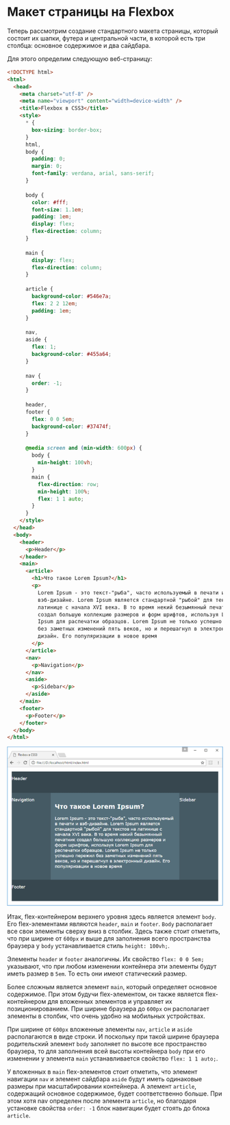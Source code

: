 # Макет страницы на Flexbox

Теперь рассмотрим создание стандартного макета страницы, который состоит их шапки, футера и центральной части, в которой есть три столбца: основное содержимое и два сайдбара.

Для этого определим следующую веб-страницу:

```html
<!DOCTYPE html>
<html>
  <head>
    <meta charset="utf-8" />
    <meta name="viewport" content="width=device-width" />
    <title>Flexbox в CSS3</title>
    <style>
      * {
        box-sizing: border-box;
      }
      html,
      body {
        padding: 0;
        margin: 0;
        font-family: verdana, arial, sans-serif;
      }

      body {
        color: #fff;
        font-size: 1.1em;
        padding: 1em;
        display: flex;
        flex-direction: column;
      }

      main {
        display: flex;
        flex-direction: column;
      }

      article {
        background-color: #546e7a;
        flex: 2 2 12em;
        padding: 1em;
      }

      nav,
      aside {
        flex: 1;
        background-color: #455a64;
      }

      nav {
        order: -1;
      }

      header,
      footer {
        flex: 0 0 5em;
        background-color: #37474f;
      }

      @media screen and (min-width: 600px) {
        body {
          min-height: 100vh;
        }
        main {
          flex-direction: row;
          min-height: 100%;
          flex: 1 1 auto;
        }
      }
    </style>
  </head>
  <body>
    <header>
      <p>Header</p>
    </header>
    <main>
      <article>
        <h1>Что такое Lorem Ipsum?</h1>
        <p>
          Lorem Ipsum - это текст-"рыба", часто используемый в печати и
          вэб-дизайне. Lorem Ipsum является стандартной "рыбой" для текстов на
          латинице с начала XVI века. В то время некий безымянный печатник
          создал большую коллекцию размеров и форм шрифтов, используя Lorem
          Ipsum для распечатки образцов. Lorem Ipsum не только успешно пережил
          без заметных изменений пять веков, но и перешагнул в электронный
          дизайн. Его популяризации в новое время
        </p>
      </article>
      <nav>
        <p>Navigation</p>
      </nav>
      <aside>
        <p>Sidebar</p>
      </aside>
    </main>
    <footer>
      <p>Footer</p>
    </footer>
  </body>
</html>
```

![Макет страницы на Flexbox](flex-10-1.png)

Итак, flex-контейнером верхнего уровня здесь является элемент `body`. Его flex-элементами являются `header`, `main` и `footer`. `Body` располагает все свои элементы сверху вниз в столбик. Здесь также стоит отметить, что при ширине от `600px` и выше для заполнения всего пространства браузера у `body` устанавливается стиль `height: 100vh;`.

Элементы `header` и `footer` аналогичны. Их свойство `flex: 0 0 5em;` указывают, что при любом изменении контейнера эти элементы будут иметь размер в `5em`. То есть они имеют статический размер.

Более сложным является элемент `main`, который определяет основное содержимое. При этом будучи flex-элементом, он также является flex-контейнером для вложенных элементов и управляет их позиционированием. При ширине браузера до `600px` он располагает элементы в столбик, что очень удобно на мобильных устройствах.

При ширине от `600px` вложенные элементы `nav`, `article` и `aside` располагаются в виде строки. И поскольку при такой ширине браузера родительский элемент `body` заполняет по высоте все пространство браузера, то для заполнения всей высоты контейнера `body` при его изменении у элемента `main` устанавливается свойство `flex: 1 1 auto;`.

У вложенных в `main` flex-элементов стоит отметить, что элемент навигации `nav` и элемент сайдбара `aside` будут иметь одинаковые размеры при масштабировании контейнера. А элемент `article`, содержащий основное содержимое, будет соответственно больше. При этом хотя nav определен после элемента `article`, но благодаря установке свойства `order: -1` блок навигации будет стоять до блока `article`.
